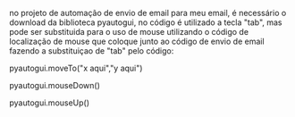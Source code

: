 no projeto de automação de envio de email para meu email, é necessário o download da biblioteca pyautogui, no código é utilizado a tecla "tab", mas pode ser substituida para o uso de mouse utilizando o código de localização de mouse que coloque junto ao código de envio de email
fazendo a substituiçao de "tab" pelo código:

pyautogui.moveTo("x aqui","y aqui")

pyautogui.mouseDown()

pyautogui.mouseUp()

